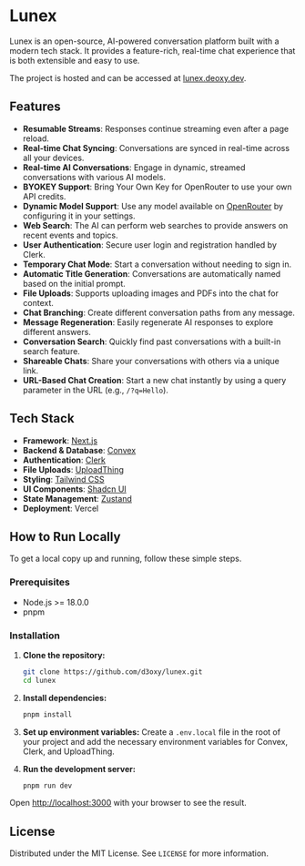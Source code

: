 # Lunex

Lunex is an open-source, AI-powered conversation platform built with a modern tech stack. It provides a feature-rich, real-time chat experience that is both extensible and easy to use.

The project is hosted and can be accessed at [lunex.deoxy.dev](https://lunex.deoxy.dev).

## Features

- **Resumable Streams**: Responses continue streaming even after a page reload.
- **Real-time Chat Syncing**: Conversations are synced in real-time across all your devices.
- **Real-time AI Conversations**: Engage in dynamic, streamed conversations with various AI models.
- **BYOKEY Support**: Bring Your Own Key for OpenRouter to use your own API credits.
- **Dynamic Model Support**: Use any model available on [OpenRouter](https://openrouter.ai/) by configuring it in your settings.
- **Web Search**: The AI can perform web searches to provide answers on recent events and topics.
- **User Authentication**: Secure user login and registration handled by Clerk.
- **Temporary Chat Mode**: Start a conversation without needing to sign in.
- **Automatic Title Generation**: Conversations are automatically named based on the initial prompt.
- **File Uploads**: Supports uploading images and PDFs into the chat for context.
- **Chat Branching**: Create different conversation paths from any message.
- **Message Regeneration**: Easily regenerate AI responses to explore different answers.
- **Conversation Search**: Quickly find past conversations with a built-in search feature.
- **Shareable Chats**: Share your conversations with others via a unique link.
- **URL-Based Chat Creation**: Start a new chat instantly by using a query parameter in the URL (e.g., `/?q=Hello`).

## Tech Stack

- **Framework**: [Next.js](https://nextjs.org/)
- **Backend & Database**: [Convex](https://www.convex.dev/)
- **Authentication**: [Clerk](https://clerk.com/)
- **File Uploads**: [UploadThing](https://uploadthing.com/)
- **Styling**: [Tailwind CSS](https://tailwindcss.com/)
- **UI Components**: [Shadcn UI](https://ui.shadcn.com/)
- **State Management**: [Zustand](https://github.com/pmndrs/zustand)
- **Deployment**: Vercel

## How to Run Locally

To get a local copy up and running, follow these simple steps.

### Prerequisites

- Node.js >= 18.0.0
- pnpm

### Installation

1.  **Clone the repository:**

    ```sh
    git clone https://github.com/d3oxy/lunex.git
    cd lunex
    ```

2.  **Install dependencies:**

    ```sh
    pnpm install
    ```

3.  **Set up environment variables:**
    Create a `.env.local` file in the root of your project and add the necessary environment variables for Convex, Clerk, and UploadThing.

4.  **Run the development server:**
    ```sh
    pnpm run dev
    ```

Open [http://localhost:3000](http://localhost:3000) with your browser to see the result.

## License

Distributed under the MIT License. See `LICENSE` for more information.
